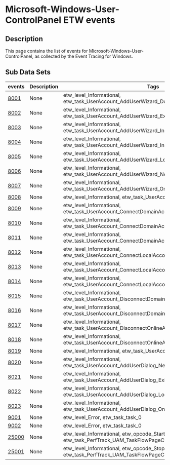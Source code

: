 # Microsoft-Windows-User-ControlPanel ETW events

## Description
This page contains the list of events for Microsoft-Windows-User-ControlPanel, as collected by the Event Tracing for Windows.

## Sub Data Sets
|events|Description|Tags|
|---|---|---|
|[8001](events/event-8001.md)|None|etw_level_Informational, etw_task_UserAccount_AddUserWizard_DomainUserAdded|
|[8002](events/event-8002.md)|None|etw_level_Informational, etw_task_UserAccount_AddUserWizard_ExistingOnlineUserAdded|
|[8003](events/event-8003.md)|None|etw_level_Informational, etw_task_UserAccount_AddUserWizard_InstallProviderLinkClickedonLocal|
|[8004](events/event-8004.md)|None|etw_level_Informational, etw_task_UserAccount_AddUserWizard_InstallProviderLinkClickedonOnline|
|[8005](events/event-8005.md)|None|etw_level_Informational, etw_task_UserAccount_AddUserWizard_LocalUserAdded|
|[8006](events/event-8006.md)|None|etw_level_Informational, etw_task_UserAccount_AddUserWizard_NewOnlineUserAdded|
|[8007](events/event-8007.md)|None|etw_level_Informational, etw_task_UserAccount_AddUserWizard_OnlineWizardError|
|[8008](events/event-8008.md)|None|etw_level_Informational, etw_task_UserAccount_AddUserWizardOpened|
|[8009](events/event-8009.md)|None|etw_level_Informational, etw_task_UserAccount_ConnectDomainAccount_Completed|
|[8010](events/event-8010.md)|None|etw_level_Informational, etw_task_UserAccount_ConnectDomainAccount_OnlineWizardError|
|[8011](events/event-8011.md)|None|etw_level_Informational, etw_task_UserAccount_ConnectDomainAccountOpened|
|[8012](events/event-8012.md)|None|etw_level_Informational, etw_task_UserAccount_ConnectLocalAccount_Completed|
|[8013](events/event-8013.md)|None|etw_level_Informational, etw_task_UserAccount_ConnectLocalAccount_OnlineWizardError|
|[8014](events/event-8014.md)|None|etw_level_Informational, etw_task_UserAccount_ConnectLocalAccountOpened|
|[8015](events/event-8015.md)|None|etw_level_Informational, etw_task_UserAccount_DisconnectDomainAccount_Completed|
|[8016](events/event-8016.md)|None|etw_level_Informational, etw_task_UserAccount_DisconnectDomainAccountOpened|
|[8017](events/event-8017.md)|None|etw_level_Informational, etw_task_UserAccount_DisconnectOnlineAccount_Completed|
|[8018](events/event-8018.md)|None|etw_level_Informational, etw_task_UserAccount_DisconnectOnlineAccountOpened|
|[8019](events/event-8019.md)|None|etw_level_Informational, etw_task_UserAccount_AddUserDialogOpened|
|[8020](events/event-8020.md)|None|etw_level_Informational, etw_task_UserAccount_AddUserDialog_NewOnlineUserAdded|
|[8021](events/event-8021.md)|None|etw_level_Informational, etw_task_UserAccount_AddUserDialog_ExistingOnlineUserAdded|
|[8022](events/event-8022.md)|None|etw_level_Informational, etw_task_UserAccount_AddUserDialog_LocalUserAdded|
|[8023](events/event-8023.md)|None|etw_level_Informational, etw_task_UserAccount_AddUserDialog_OnlineWizardError|
|[9001](events/event-9001.md)|None|etw_level_Error, etw_task_task_0|
|[9002](events/event-9002.md)|None|etw_level_Error, etw_task_task_0|
|[25000](events/event-25000.md)|None|etw_level_Informational, etw_opcode_Start, etw_task_PerfTrack_UAM_TaskFlowPageChange|
|[25001](events/event-25001.md)|None|etw_level_Informational, etw_opcode_Stop, etw_task_PerfTrack_UAM_TaskFlowPageChange|
